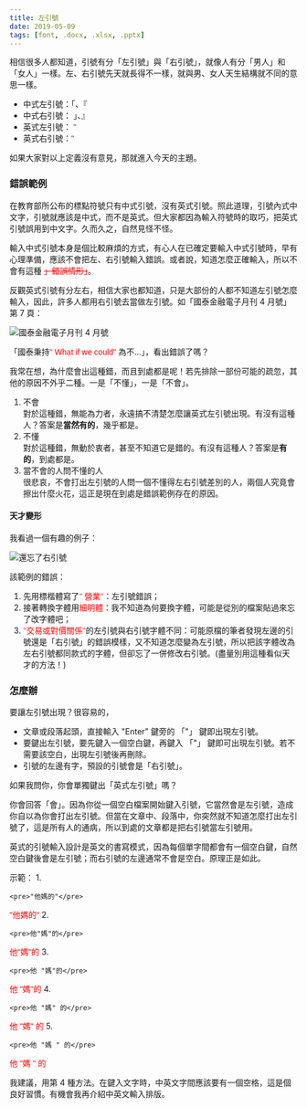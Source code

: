 ```yaml
---
title: 左引號
date: 2019-05-09
tags: [font, .docx, .xlsx, .pptx]
---
```

相信很多人都知道，引號有分「左引號」與「右引號」，就像人有分「男人」和「女人」一樣。左、右引號先天就長得不一樣，就與男、女人天生結構就不同的意思一樣。

<!--more-->

- 中式左引號：「、『
- 中式右引號： 」、』
- 英式左引號：<span style="color:red; font-family:Arial;"> "</span>
- 英式右引號：<span style="color:red; font-family:Arial;">"</span>

如果大家對以上定義沒有意見，那就進入今天的主題。

### 錯誤範例

在教育部所公布的標點符號只有中式引號，沒有英式引號。照此道理，引號內式中文字，引號就應該是中式，而不是英式。但大家都因為輸入符號時的取巧，把英式引號誤用到中文字。久而久之，自然見怪不怪。

輸入中式引號本身是個比較麻煩的方式，有心人在已確定要輸入中式引號時，早有心理準備，應該不會把左、右引號輸入錯誤。或者說，知道怎麼正確輸入，所以不會有這種 <span style="color:red;">~~」錯誤情形」~~</span>。

反觀英式引號有分左右，相信大家也都知道，只是大部份的人都不知道左引號怎麼輸入，因此，許多人都用右引號去當做左引號。如「國泰金融電子月刊 4 月號」第 7 頁：

![](/blog/assets/images/2019/quotation1.jpg "國泰金融電子月刊 4 月號")

「國泰秉持<span style="color:red; font-family:Arial;">" What if we could"</span> 為不...」，看出錯誤了嗎？

我常在想，為什麼會出這種錯，而且到處都是呢！若先排除一部份可能的疏忽，其他的原因不外乎二種。一是「不懂」，一是「不會」。

1. 不會<br />
  對於這種錯，無能為力者，永遠搞不清楚怎麼讓英式左引號出現。有沒有這種人？答案是**當然有的**，幾乎都是。
1. 不懂<br />
  對於這種錯，無動於衷者，甚至不知道它是錯的。有沒有這種人？答案是**有的**，到處都是。
1. 當不會的人問不懂的人<br />
  很悲哀，不會打出左引號的人問一個不懂得左右引號差別的人，兩個人究竟會擦出什麼火花，這正是現在到處是錯誤範例存在的原因。


#### 天才變形

我看過一個有趣的例子：

![](/blog/assets/images/2019/quotation2.jpg "還忘了右引號")

該範例的錯誤：
1. 先用標楷體寫了<span style="color:red; font-family:標楷體;">" 營業"</span>：左引號錯誤；
1. 接著轉換字體用<span style="color:red; font-family:新細明體;">細明體</span>：我不知道為何要換字體，可能是從別的檔案貼過來忘了改字體吧；
1. <span style="color:red; font-family:細明體;">&quot;交易或對價關係</span><span style="color:red; font-family:Calibri;">"</span>的左引號與右引號字體不同：可能原檔的筆者發現左邊的引號還是「右引號」的錯誤模樣，又不知道怎麼變為左引號，所以把該字體改為左右引號都同款式的字體，但卻忘了一併修改右引號。(盡量別用這種看似天才的方法！)


### 怎麼辦
要讓左引號出現？很容易的，
- 文章或段落起頭，直接輸入 "Enter" 鍵旁的 「&quot;」 鍵即出現左引號。
- 要鍵出左引號，要先鍵入一個空白鍵，再鍵入 「&quot;」 鍵即可出現左引號。若不需要該空白，出現左引號後再刪除。
- 引號的左邊有字，預設的引號會是「右引號」。

如果我問你，你會單獨鍵出「英式左引號」嗎？

你會回答「會」。因為你從一個空白檔案開始鍵入引號，它當然會是左引號，造成你自以為你會打出左引號。但當在文章中、段落中，你突然就不知道怎麼打出左引號了，這是所有人的通病，所以到處的文章都是把右引號當左引號用。


英式的引號輸入設計是英文的書寫模式，因為每個單字間都會有一個空白鍵，自然空白鍵後會是左引號；而右引號的左邊通常不會是空白。原理正是如此。

示範：
1. 
```
<pre>"他媽的"</pre>
```
<span style="color:red;"><span style="font-family:Arial;"> "</span>他媽的<span style="font-family:Arial;">"</span></span>
2. 
```
<pre>他"媽"的</pre>
```
<span style="color:red;">他<span style="font-family:Arial;">"</span>媽<span style="font-family:Arial;">"</span>的</span>
3. 
```
<pre>他 "媽"的</pre>
```
<span style="color:red;">他<span style="font-family:Arial;"> "</span>媽<span style="font-family:Arial;">"</span>的</span>
4. 
```
<pre>他 "媽" 的</pre>
```
<span style="color:red;">他<span style="font-family:Arial;"> "</span>媽<span style="font-family:Arial;">" </span>的</span>
5. 
```
<pre>他 "媽 " 的</pre>
```
<span style="color:red;">他<span style="font-family:Arial;"> "</span>媽<span style="font-family:Arial;"> "</span> 的</span>

我建議，用第 4 種方法。在鍵入文字時，中英文字間應該要有一個空格，這是個良好習慣。有機會我再介紹中英文輸入排版。
